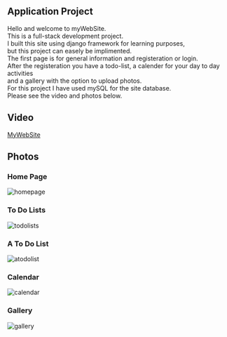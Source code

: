 ## Application Project

Hello and welcome to myWebSite.   
This is a full-stack development project.  
I built this site using django framework for learning purposes,  
but this project can easely be implimented.  
The first page is for general information and registeration or login.  
After the registeration you have a todo-list, a calender for your day to day activities   
and a gallery with the option to upload photos.  
For this project I have used mySQL for the site database.  
Please see the video and photos below.  


## Video
[MyWebSite](https://www.youtube.com/watch?v=uY-hzxCm2qg)

## Photos

### Home Page
![homepage](https://user-images.githubusercontent.com/81361291/198885041-b7f26185-bf10-4f50-a718-a42af035353f.PNG)

### To Do Lists
![todolists](https://user-images.githubusercontent.com/81361291/198885050-8b74675b-12b0-49a0-bbd2-1c315508c31d.PNG)

### A To Do List
![atodolist](https://user-images.githubusercontent.com/81361291/198885098-f4ce7cf3-6504-4998-853b-7c2006044e39.PNG)

### Calendar
![calendar](https://user-images.githubusercontent.com/81361291/198885059-1fdd620c-c08b-44a1-accd-02548b71411e.PNG)

### Gallery
![gallery](https://user-images.githubusercontent.com/81361291/198885065-a195d90f-c74e-43bf-8b68-17021333f82d.PNG)
